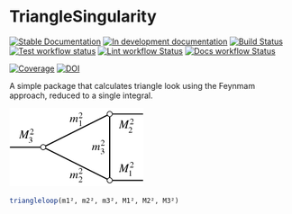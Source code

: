# TriangleSingularity

[![Stable Documentation](https://img.shields.io/badge/docs-stable-blue.svg)](https://mmikhasenko.github.io/TriangleSingularity.jl/stable)
[![In development documentation](https://img.shields.io/badge/docs-dev-blue.svg)](https://mmikhasenko.github.io/TriangleSingularity.jl/dev)
[![Build Status](https://github.com/mmikhasenko/TriangleSingularity.jl/workflows/Test/badge.svg)](https://github.com/mmikhasenko/TriangleSingularity.jl/actions)
[![Test workflow status](https://github.com/mmikhasenko/TriangleSingularity.jl/actions/workflows/Test.yml/badge.svg?branch=main)](https://github.com/mmikhasenko/TriangleSingularity.jl/actions/workflows/Test.yml?query=branch%3Amain)
[![Lint workflow Status](https://github.com/mmikhasenko/TriangleSingularity.jl/actions/workflows/Lint.yml/badge.svg?branch=main)](https://github.com/mmikhasenko/TriangleSingularity.jl/actions/workflows/Lint.yml?query=branch%3Amain)
[![Docs workflow Status](https://github.com/mmikhasenko/TriangleSingularity.jl/actions/workflows/Docs.yml/badge.svg?branch=main)](https://github.com/mmikhasenko/TriangleSingularity.jl/actions/workflows/Docs.yml?query=branch%3Amain)

[![Coverage](https://codecov.io/gh/mmikhasenko/TriangleSingularity.jl/branch/main/graph/badge.svg)](https://codecov.io/gh/mmikhasenko/TriangleSingularity.jl)
[![DOI](https://zenodo.org/badge/DOI/FIXME)](https://doi.org/FIXME)


A simple package that calculates triangle look using the Feynmam approach,
reduced to a single integral.


![](pict/triangle.png)
```julia
triangleloop(m1², m2², m3², M1², M2², M3²)
```


